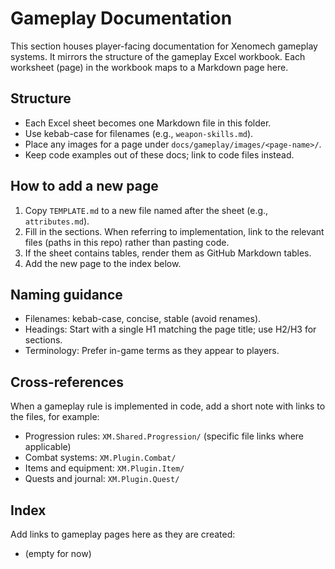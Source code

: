 # Gameplay Documentation

This section houses player-facing documentation for Xenomech gameplay systems. It mirrors the structure of the gameplay Excel workbook. Each worksheet (page) in the workbook maps to a Markdown page here.

## Structure
- Each Excel sheet becomes one Markdown file in this folder.
- Use kebab-case for filenames (e.g., `weapon-skills.md`).
- Place any images for a page under `docs/gameplay/images/<page-name>/`.
- Keep code examples out of these docs; link to code files instead.

## How to add a new page
1. Copy `TEMPLATE.md` to a new file named after the sheet (e.g., `attributes.md`).
2. Fill in the sections. When referring to implementation, link to the relevant files (paths in this repo) rather than pasting code.
3. If the sheet contains tables, render them as GitHub Markdown tables.
4. Add the new page to the index below.

## Naming guidance
- Filenames: kebab-case, concise, stable (avoid renames).
- Headings: Start with a single H1 matching the page title; use H2/H3 for sections.
- Terminology: Prefer in-game terms as they appear to players.

## Cross-references
When a gameplay rule is implemented in code, add a short note with links to the files, for example:

- Progression rules: `XM.Shared.Progression/` (specific file links where applicable)
- Combat systems: `XM.Plugin.Combat/`
- Items and equipment: `XM.Plugin.Item/`
- Quests and journal: `XM.Plugin.Quest/`

## Index
Add links to gameplay pages here as they are created:

- (empty for now)


